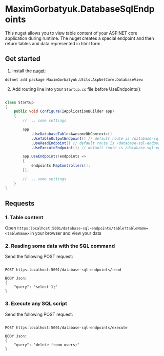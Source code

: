 # MaximGorbatyuk.DatabaseSqlEndpoints

This nuget allows you to view table content of your ASP.NET core application during runtime. The nuget creates a special endpoint and then return tables and data represented in html form.

## Get started

1. Install the [nuget](https://www.nuget.org/packages/MaximGorbatyuk.Utils.AspNetCore.DatabaseView):

```bash
dotnet add package MaximGorbatyuk.Utils.AspNetCore.DatabaseView
```

2. Add routing line into your `Startup.cs` file before UseEndpoints():

```csharp

class Startup
{
    public void Configure(IApplicationBuilder app)
    {
        // ... some settings

        app
            .UseDatabaseTable<AwesomeDbContext>() 
            .UseTableOutputEndpoint() // default route is /database-sql-endpoints/table
            .UseReadEndpoint() // default route is /database-sql-endpoints/read
            .UseExecuteEndpoint(); // default route is /database-sql-endpoints/execute

        app.UseEndpoints(endpoints =>
        {
            endpoints.MapControllers();
        });

        // ... some settings
    }
}

```

## Requests

### 1. Table content

Open `https:localhost:5001/database-sql-endpoints/table?tableName=<tableName>` in your browser and view your data

### 2. Reading some data with the SQL command

Send the following POST request:

```plaintext

POST https:localhost:5001/database-sql-endpoints/read

BODY Json:
{
    "query": "select 1;"
}

```

### 3. Execute any SQL script

Send the following POST request:

```plaintext

POST https:localhost:5001/database-sql-endpoints/execute

BODY Json:
{
    "query": "delete fronm users;"
}

```
